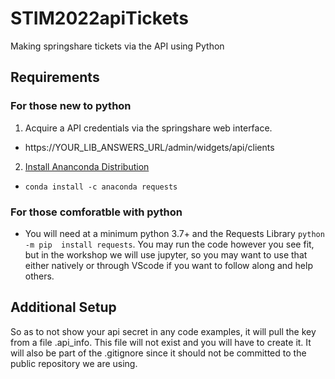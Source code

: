 # STIM2022apiTickets
Making springshare tickets via the API using Python

## Requirements
### For those new to python
1. Acquire a API credentials via the springshare web interface.
  * https://YOUR_LIB_ANSWERS_URL/admin/widgets/api/clients
2. [Install Ananconda Distribution](https://www.anaconda.com/products/distribution)
  * `conda install -c anaconda requests`
### For those comforatble with python
  * You will need at a minimum python 3.7+ and the Requests Library `python -m pip  install requests`. You may run the code however you see fit, but in the workshop we will use jupyter, so you may want to use that either natively or through VScode if you want to follow along and help others.

## Additional Setup
So as to not show your api secret in any code examples, it will pull the key from a file .api_info.  This file will not exist and you will have to create it.  It will also be part of the .gitignore since it should not be committed to the public repository we are using.
